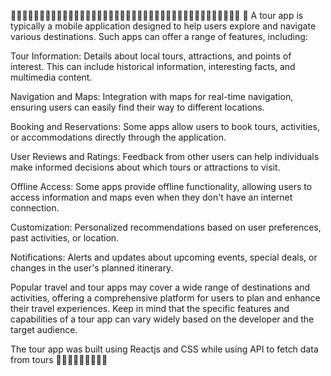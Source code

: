 👋🏻👋🏻👋🏻👋🏻👋🏻👋🏻👋🏻👋🏻👋🏻👋🏻👋🏻👋🏻👋🏻👋🏻👋🏻👋🏻👋🏻👋🏻👋🏻👋🏻
🏩 A tour app is typically a mobile application designed to help users explore and navigate various destinations. Such apps can offer a range of features, including:

Tour Information: Details about local tours, attractions, and points of interest. This can include historical information, interesting facts, and multimedia content.

Navigation and Maps: Integration with maps for real-time navigation, ensuring users can easily find their way to different locations.

Booking and Reservations: Some apps allow users to book tours, activities, or accommodations directly through the application.

User Reviews and Ratings: Feedback from other users can help individuals make informed decisions about which tours or attractions to visit.

Offline Access: Some apps provide offline functionality, allowing users to access information and maps even when they don't have an internet connection.

Customization: Personalized recommendations based on user preferences, past activities, or location.

Notifications: Alerts and updates about upcoming events, special deals, or changes in the user's planned itinerary.

Popular travel and tour apps may cover a wide range of destinations and activities, offering a comprehensive platform for users to plan and enhance their travel experiences. Keep in mind that the specific features and capabilities of a tour app can vary widely based on the developer and the target audience.

The tour app was built using Reactjs and CSS while using API to fetch data from tours 🏩🏩🏩🏩🏩🏩🏩🏩🏩
